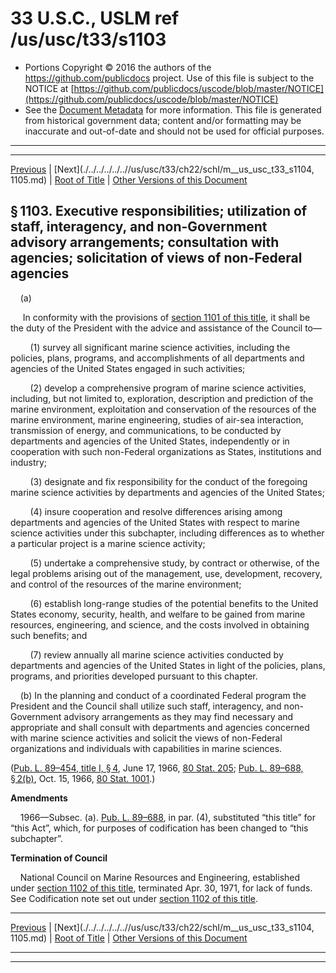 ---
---

# 33 U.S.C., USLM ref /us/usc/t33/s1103

* Portions Copyright © 2016 the authors of the https://github.com/publicdocs project.
  Use of this file is subject to the NOTICE at [https://github.com/publicdocs/uscode/blob/master/NOTICE](https://github.com/publicdocs/uscode/blob/master/NOTICE)
* See the [Document Metadata](././../../../../..//README.md) for more information.
  This file is generated from historical government data; content and/or formatting may be inaccurate and out-of-date and should not be used for official purposes.

----------
----------

[Previous](./../../../../..//us/usc/t33/ch22/schI/m__us_usc_t33_s1102.md) | [Next](./../../../../..//us/usc/t33/ch22/schI/m__us_usc_t33_s1104, 1105.md) | [Root of Title](./../../../../../) | [Other Versions of this Document](https://publicdocs.github.io/go/links?ns=uslm&ref=%2Fus%2Fusc%2Ft33%2Fs1103)

## § 1103. Executive responsibilities; utilization of staff, interagency, and non-Government advisory arrangements; consultation with agencies; solicitation of views of non-Federal agencies

    (a)

     In conformity with the provisions of [section 1101 of this title][/us/usc/t33/s1101], it shall be the duty of the President with the advice and assistance of the Council to—

        (1) survey all significant marine science activities, including the policies, plans, programs, and accomplishments of all departments and agencies of the United States engaged in such activities;

        (2) develop a comprehensive program of marine science activities, including, but not limited to, exploration, description and prediction of the marine environment, exploitation and conservation of the resources of the marine environment, marine engineering, studies of air-sea interaction, transmission of energy, and communications, to be conducted by departments and agencies of the United States, independently or in cooperation with such non-Federal organizations as States, institutions and industry;

        (3) designate and fix responsibility for the conduct of the foregoing marine science activities by departments and agencies of the United States;

        (4) insure cooperation and resolve differences arising among departments and agencies of the United States with respect to marine science activities under this subchapter, including differences as to whether a particular project is a marine science activity;

        (5) undertake a comprehensive study, by contract or otherwise, of the legal problems arising out of the management, use, development, recovery, and control of the resources of the marine environment;

        (6) establish long-range studies of the potential benefits to the United States economy, security, health, and welfare to be gained from marine resources, engineering, and science, and the costs involved in obtaining such benefits; and

        (7) review annually all marine science activities conducted by departments and agencies of the United States in light of the policies, plans, programs, and priorities developed pursuant to this chapter.

    (b) In the planning and conduct of a coordinated Federal program the President and the Council shall utilize such staff, interagency, and non-Government advisory arrangements as they may find necessary and appropriate and shall consult with departments and agencies concerned with marine science activities and solicit the views of non-Federal organizations and individuals with capabilities in marine sciences.

([Pub. L. 89–454, title I, § 4][/us/pl/89/454/s4], June 17, 1966, [80 Stat. 205][/us/stat/80/205]; [Pub. L. 89–688, § 2(b)][/us/pl/89/688/s2/b], Oct. 15, 1966, [80 Stat. 1001][/us/stat/80/1001].)

 __Amendments__ 

    1966—Subsec. (a). [Pub. L. 89–688][/us/pl/89/688], in par. (4), substituted “this title” for “this Act”, which, for purposes of codification has been changed to “this subchapter”.

 __Termination of Council__ 

    National Council on Marine Resources and Engineering, established under [section 1102 of this title][/us/usc/t33/s1102], terminated Apr. 30, 1971, for lack of funds. See Codification note set out under [section 1102 of this title][/us/usc/t33/s1102].

----------

[Previous](./../../../../..//us/usc/t33/ch22/schI/m__us_usc_t33_s1102.md) | [Next](./../../../../..//us/usc/t33/ch22/schI/m__us_usc_t33_s1104, 1105.md) | [Root of Title](./../../../../../) | [Other Versions of this Document](https://publicdocs.github.io/go/links?ns=uslm&ref=%2Fus%2Fusc%2Ft33%2Fs1103)

----------
----------

[/us/usc/t33/s1101]: https://publicdocs.github.io/go/links?ns=uslm&ref=%2Fus%2Fusc%2Ft33%2Fs1101
[/us/pl/89/454/s4]: https://publicdocs.github.io/go/links?ns=uslm&ref=%2Fus%2Fpl%2F89%2F454%2Fs4
[/us/stat/80/205]: https://publicdocs.github.io/go/links?ns=uslm&ref=%2Fus%2Fstat%2F80%2F205
[/us/pl/89/688/s2/b]: https://publicdocs.github.io/go/links?ns=uslm&ref=%2Fus%2Fpl%2F89%2F688%2Fs2%2Fb
[/us/stat/80/1001]: https://publicdocs.github.io/go/links?ns=uslm&ref=%2Fus%2Fstat%2F80%2F1001
[/us/pl/89/688]: https://publicdocs.github.io/go/links?ns=uslm&ref=%2Fus%2Fpl%2F89%2F688
[/us/usc/t33/s1102]: https://publicdocs.github.io/go/links?ns=uslm&ref=%2Fus%2Fusc%2Ft33%2Fs1102
[/us/usc/t33/s1102]: https://publicdocs.github.io/go/links?ns=uslm&ref=%2Fus%2Fusc%2Ft33%2Fs1102


